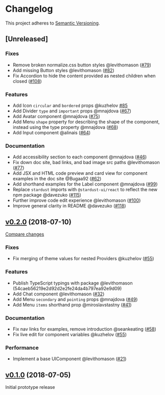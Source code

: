 <!--[ INSTRUCTIONS ]-----------------------------------------------------------

  Add your PR as line under [Unreleased].  The following headings are allowed:

  ### BREAKING CHANGES
  ### Fixes
  ### Features
  ### Performance
  ### Documentation

  Add a line under the appropriate header using this format:
  - <A helpful short description> @<github username> (<PR number>)

------------------------------------------------------------------------------->
# Changelog
This project adheres to [Semantic Versioning](https://semver.org/spec/v2.0.0.html).

## [Unreleased]

### Fixes
- Remove broken normalize.css button styles @levithomason ([#79](https://github.com/stardust-ui/react/pulls/79))
- Add missing Button styles @levithomason ([#82](https://github.com/stardust-ui/react/pulls/82))
- Fix Accordion to hide the content provided as nested children when closed ([#108](https://github.com/stardust-ui/react/pull/108))

### Features
- Add Icon `circular` and `bordered` props @kuzhelov [#85](https://github.com/stardust-ui/react/pull/85)
- Add Divider `type` and `important` props @mnajdova ([#67](https://github.com/stardust-ui/react/pulls/67))
- Add Avatar component @mnajdova ([#75](https://github.com/stardust-ui/react/pull/75))
- Add Menu `shape` property for describing the shape of the component, instead using the type property @mnajdova ([#68](https://github.com/stardust-ui/react/pull/68))
- Add Input component @alinais ([#64](https://github.com/stardust-ui/react/pull/64))

### Documentation
- Add accessibility section to each component @mnajdova ([#46](https://github.com/stardust-ui/react/pulls/46))
- Fix down doc site, bad links, and bad image src paths @levithomason ([#77](https://github.com/stardust-ui/react/pulls/77))
- Add JSX and HTML code preview and card view for component examples in the doc site @Bugaa92 ([#62](https://github.com/stardust-ui/react/pull/62))
- Add shorthand examples for the Label component @mnajdova ([#99](https://github.com/stardust-ui/react/pull/99))
- Replace `stardust` imports with `@stardust-ui/react` to reflect the new npm package @davezuko ([#115](https://github.com/stardust-ui/react/pull/115]))
- Further improve code edit experience @levithomason ([#100](https://github.com/stardust-ui/react/pulls/100))
- Improve general clarity in README @davezuko ([#118](https://github.com/stardust-ui/react/pull/118]))

<!--------------------------------[ v0.2.0 ]------------------------------- -->
## [v0.2.0](https://github.com/stardust-ui/react/tree/v0.2.0) (2018-07-10)
[Compare changes](https://github.com/stardust-ui/react/compare/v0.1.0...v0.2.0)

### Fixes
- Fix merging of theme values for nested Providers @kuzhelov ([#55](https://github.com/stardust-ui/react/pulls/55))

### Features
- Publish TypeScript typings with package @levithomason (54caeb56219e2d92d2e2fe24da4b797ea92e9d09)
- Add Chat component @levithomason ([#32](https://github.com/stardust-ui/react/pulls/32))
- Add Menu `secondary` and `pointing` props @mnajdova ([#49](https://github.com/stardust-ui/react/pulls/49))
- Add Menu `items` shorthand prop @miroslavstastny ([#41](https://github.com/stardust-ui/react/pulls/41))

### Documentation
- Fix nav links for examples, remove introduction @seankeating ([#58](https://github.com/stardust-ui/react/pulls/58))
- Fix live edit for component variables @kuzhelov ([#55](https://github.com/stardust-ui/react/pulls/55))

### Performance
- Implement a base UIComponent @levithomason ([#21](https://github.com/stardust-ui/react/pulls/21))

<!--------------------------------[ v0.1.0 ]------------------------------- -->
## [v0.1.0](https://github.com/stardust-ui/react/tree/v0.2.0) (2018-07-05)

Initial prototype release
